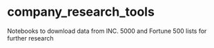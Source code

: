 # company_research_tools
Notebooks to download data from INC. 5000 and Fortune 500 lists for further research

